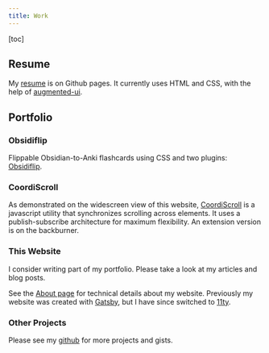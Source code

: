 ```yaml
---
title: Work
---
```

[toc]

## Resume

My <a href='https://jeffchiou.github.io/resume/'>resume</a> is on Github pages. It currently uses HTML and CSS, with the help of <a href='https://augmented-ui.com/'>augmented-ui</a>.

## Portfolio

### Obsidiflip

Flippable Obsidian-to-Anki flashcards using CSS and two plugins: [Obsidiflip](https://github.com/jeffchiou/obsidiflip).


### CoordiScroll

As demonstrated on the widescreen view of this website, [CoordiScroll](https://jeffchiou.github.io/coordiscroll/) is a javascript utility that synchronizes scrolling across elements. It uses a publish-subscribe architecture for maximum flexibility. An extension version is on the backburner.

### This Website

I consider writing part of my portfolio. Please take a look at my articles and blog posts.

See the [About page](/about#tech) for technical details about my website. Previously my website was created with [Gatsby](https://www.gatsbyjs.com/), but I have since switched to [11ty](https://www.11ty.dev/).

### Other Projects

Please see my [github](https://github.com/jeffchiou/) for more projects and gists.

